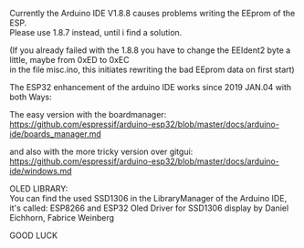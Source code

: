Currently the Arduino IDE V1.8.8 causes problems writing the EEprom of the ESP.               
Please use 1.8.7 instead, until i find a solution.

(If you already failed with the 1.8.8 you have to change the EEIdent2 byte a little, maybe from 0xED to 0xEC              
in the file misc.ino, this initiates rewriting the bad EEprom data on first start)



The ESP32 enhancement of the arduino IDE works since 2019 JAN.04 with both Ways:

The easy version with the boardmanager:                                                            
 https://github.com/espressif/arduino-esp32/blob/master/docs/arduino-ide/boards_manager.md


and also with the more tricky version over gitgui:                                                             
 https://github.com/espressif/arduino-esp32/blob/master/docs/arduino-ide/windows.md




OLED LIBRARY:                                                                  
You can find the used SSD1306 in the LibraryManager of the Arduino IDE, it's called:
ESP8266 and ESP32 Oled Driver for SSD1306 display by Daniel Eichhorn, Fabrice Weinberg


GOOD LUCK
